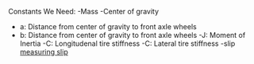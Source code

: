 Constants We Need:
-Mass
-Center of gravity
- a: Distance from center of gravity to front axle wheels
- b: Distance from center of gravity to front axle wheels
-J: Moment of Inertia
-C: Longitudenal tire stiffness
-C: Lateral tire stiffness
-slip
[measuring slip](http://salesmanual.deere.com/sales/salesmanual/en_NA/tractors/2012/feature/ballasting_and_optimizing_performance/7/7r_ballast_wheel_slip.html)
